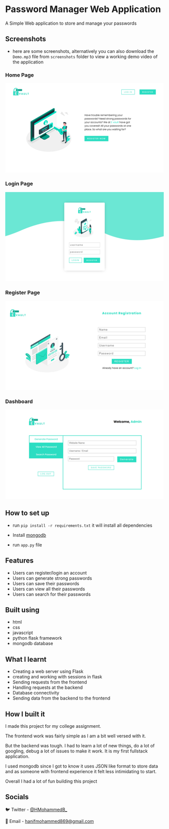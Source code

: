 # Password Manager Web Application

A Simple Web application to store and manage your passwords

## Screenshots

- here are some screenshots, alternatively you can also download the `Demo.mp3` file from `screenshots` folder to view a working demo video of the application

### Home Page

![Home Page](./screenshots/Home.png "Home Page")

### Login Page

![Login Page](./screenshots/Login.png "Login Page")

### Register Page

![Register Page](./screenshots/Register.png "Register Page")

### Dashboard

![Main Dashboard](./screenshots/Dashboard.png "Main Dashboard")

## How to set up

- run `pip install -r requirements.txt` it will install all dependencies

- Install [mongodb](https://docs.mongodb.com/manual/installation/)

- run `app.py` file

## Features

- Users can register/login an account
- Users can generate strong passwords
- Users can save their passwords
- Users can view all their passwords
- Users can search for their passwords

## Built using

- html
- css
- javascript
- python flask framework
- mongodb database

## What I learnt

- Creating a web server using Flask
- creating and working with sessions in flask
- Sending requests from the frontend
- Handling requests at the backend
- Database connectivity
- Sending data from the backend to the frontend

## How I built it

 I made this project for my college assignment.

 The frontend work was fairly simple as I am a bit well versed with it.

 But the backend was tough. I had to learn a lot of new things, do a lot of googling, debug a lot of issues to make it work. It is my first fullstack application.

I used mongodb since I got to know it uses JSON like format to store data and as someone with frontend experience it felt less intimidating to start.

Overall I had a lot of fun building this project

## Socials

🐦 Twitter - [@HMohammedB_](https://twitter.com/HMohammedB_)

📧 Email - hanifmohammed869@gmail.com
